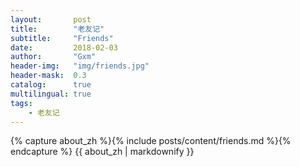 ```yaml
---
layout:       post
title:        "老友记"
subtitle:     "Friends"
date:         2018-02-03
author:       "Gxm"
header-img:   "img/friends.jpg"
header-mask:  0.3
catalog:      true
multilingual: true
tags:
    - 老友记
---
```


<!-- Chinese Version -->
<div >
    {% capture about_zh %}{% include posts/content/friends.md %}{% endcapture %}
    {{ about_zh | markdownify }}
</div>
